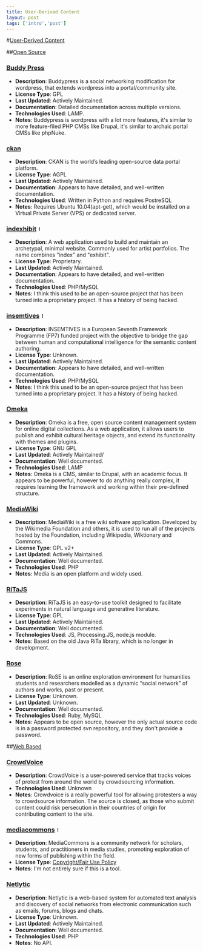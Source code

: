 ```yaml
---
title: User-Derived Content
layout: post
tags: ['intro','post']
---
```


#[User-Derived Content](id:section3)

##[Open Source](id:section3.1)

### [Buddy Press](http://buddypress.org) 
* **Description**: Buddypress is a social networking modification for wordpress, that extends wordpress into a portal/community site.
* **License Type**: GPL
* **Last Updated**: Actively Maintained.
* **Documentation**: Detailed documentation across multiple versions.
* **Technologies Used**: LAMP.
* **Notes**: Buddypress is wordpress with a lot more features, it's similar to more feature-filed PHP CMSs like Drupal, it's similar to archaic portal CMSs like phpNuke.

### [ckan](http://ckan.org) 
* **Description**: CKAN is the world’s leading open-source data portal platform. 
* **License Type**: AGPL
* **Last Updated**: Actively Maintained.
* **Documentation**: Appears to have detailed, and well-written documentation.
* **Technologies Used**: Written in Python and requires PostreSQL
* **Notes**: Requires Ubuntu 10.04(apt-get), which would be installed on a Virtual Private Server (VPS) or dedicated server.

### [indexhibit](http://www.indexhibit.org/) `!`
* **Description**: A web application used to build and maintain an archetypal, minimal website. Commonly used for artist portfolios. The name combines "index" and "exhibit".
* **License Type**: Proprietary.
* **Last Updated**: Actively Maintained.
* **Documentation**: Appears to have detailed, and well-written documentation.
* **Technologies Used**: PHP/MySQL
* **Notes**: I think this used to be an open-source project that has been turned into a proprietary project. It has a history of being hacked.

### [insemtives](http://sourceforge.net/projects/insemtives/) `!`
* **Description**: INSEMTIVES is a European Seventh Framework Programme (FP7) funded project with the objective to bridge the gap between human and computational intelligence for the semantic content authoring.
* **License Type**: Unknown.
* **Last Updated**: Actively Maintained.
* **Documentation**: Appears to have detailed, and well-written documentation.
* **Technologies Used**: PHP/MySQL
* **Notes**: I think this used to be an open-source project that has been turned into a proprietary project. It has a history of being hacked.

### [Omeka](http://omeka.org) 
* **Description**: Omeka is a free, open source content management system for online digital collections. As a web application, it allows users to publish and exhibit cultural heritage objects, and extend its functionality with themes and plugins. 
* **License Type**: GNU GPL
* **Last Updated**: Actively Maintained/
* **Documentation**: Well documented.
* **Technologies Used**: LAMP
* **Notes**: Omeka is a CMS, similar to Drupal, with an academic focus. It appears to be powerful, however to do anything really complex, it requires learning the framework and working within their pre-defined structure.

### [MediaWiki](http://www.mediawiki.org/) 
* **Description**: MediaWiki is a free wiki software application. Developed by the Wikimedia Foundation and others, it is used to run all of the projects hosted by the Foundation, including Wikipedia, Wiktionary and Commons.
* **License Type**: GPL v2+
* **Last Updated**: Actively Maintained.
* **Documentation**: Well documented.
* **Technologies Used**: PHP
* **Notes**: Media is an open platform and widely used.

### [RiTaJS](https://github.com/dhowe/RiTaJS) 
* **Description**: RiTaJS is an easy-to-use toolkit designed to facilitate experiments in natural language and generative literature.
* **License Type**: GPL
* **Last Updated**: Actively Maintained.
* **Documentation**: Well documented.
* **Technologies Used**: JS, Processing.JS, node.js module.
* **Notes**: Based on the old Java RiTa library, which is no longer in development. 

### [Rose](https://github.com/dhowe/RiTaJS) 
* **Description**: RoSE is an online exploration environment for humanities students and researchers modelled as a dynamic “social network” of authors and works, past or present.  
* **License Type**: Unknown.
* **Last Updated**: Unknown.
* **Documentation**: Well documented.
* **Technologies Used**: Ruby, MySQL
* **Notes**: Appears to be open source, however the only actual source code is in a password protected svn repository, and they don't provide a password.

##[Web Based](id:section3.2)

### [CrowdVoice](http://crowdvoice.org) 
* **Description**: CrowdVoice is a user-powered service that tracks voices of protest from around the world by crowdsourcing information. 
* **Technologies Used**: Unknown 
* **Notes**: Crowdvoice is a really powerful tool for allowing protesters a way to crowdsource information. The source is closed, as those who submit content could risk persecution in their countries of origin for contributing content to the site.

### [mediacommons](http://mediacommons.futureofthebook.org) `!`
* **Description**: MediaCommons is a community network for scholars, students, and practitioners in media studies, promoting exploration of new forms of publishing within the field.
* **License Type**: [Copyright/Fair Use Policy](http://mediacommons.futureofthebook.org/copyright)
* **Notes**: I'm not entirely sure if this is a tool.

### [Netlytic](http://netlytic.org/) 
* **Description**:  Netlytic is a web-based system for automated text analysis and discovery of social networks from electronic communication such as emails, forums, blogs and chats. 
* **License Type**: Unknown.
* **Last Updated**: Actively Maintained.
* **Documentation**: Well documented.
* **Technologies Used**: PHP
* **Notes**: No API.